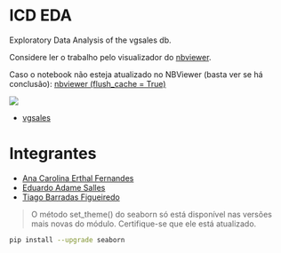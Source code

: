 # ICD EDA
Exploratory Data Analysis of the vgsales db.

Considere ler o trabalho pelo visualizador do [nbviewer](https://nbviewer.jupyter.org/github/adamesalles/icd-eda/blob/main/Trabalho%20Final.ipynb).

Caso o notebook não esteja atualizado no NBViewer (basta ver se há conclusão): 
[nbviewer (flush_cache = True)](https://nbviewer.jupyter.org/github/adamesalles/icd-eda/blob/main/Trabalho%20Final.ipynb?flush_cache=True)

![](https://img.shields.io/github/contributors/adamesalles/icd-eda?style=for-the-badge)

 - [vgsales](https://www.kaggle.com/kedokedokedo/vgsales)

# Integrantes

 - [Ana Carolina Erthal Fernandes](https://github.com/anacarolerthal)
 - [Eduardo Adame Salles](https://github.com/adamesalles)
 - [Tiago Barradas Figueiredo](https://github.com/barrafas)
 

> O método set_theme() do seaborn só está disponível nas versões mais novas do módulo. Certifique-se que ele está atualizado.

```bash
pip install --upgrade seaborn
```
